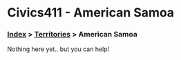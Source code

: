 # Civics411 - American Samoa

### [Index](https://github.com/civics411/information) > [Territories](../) > American Samoa

Nothing here yet.. but you can help!
